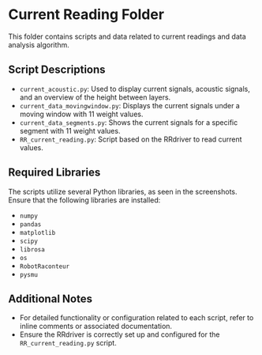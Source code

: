 # Current Reading Folder

This folder contains scripts and data related to current readings and data analysis algorithm.

## Script Descriptions

- `current_acoustic.py`: Used to display current signals, acoustic signals, and an overview of the height between layers.
- `current_data_movingwindow.py`: Displays the current signals under a moving window with 11 weight values.
- `current_data_segments.py`: Shows the current signals for a specific segment with 11 weight values.
- `RR_current_reading.py`: Script based on the RRdriver to read current values.

## Required Libraries

The scripts utilize several Python libraries, as seen in the screenshots. Ensure that the following libraries are installed:
- `numpy`
- `pandas`
- `matplotlib`
- `scipy`
- `librosa`
- `os`
- `RobotRaconteur`
- `pysmu`

## Additional Notes

- For detailed functionality or configuration related to each script, refer to inline comments or associated documentation.
- Ensure the RRdriver is correctly set up and configured for the `RR_current_reading.py` script.